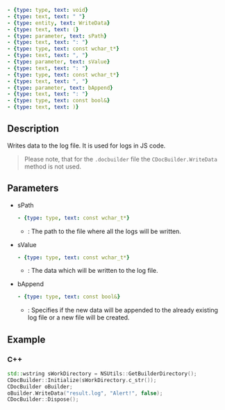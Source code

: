 ```yml signature
- {type: type, text: void}
- {type: text, text: " "}
- {type: entity, text: WriteData}
- {type: text, text: (}
- {type: parameter, text: sPath}
- {type: text, text: ": "}
- {type: type, text: const wchar_t*}
- {type: text, text: ", "}
- {type: parameter, text: sValue}
- {type: text, text: ": "}
- {type: type, text: const wchar_t*}
- {type: text, text: ", "}
- {type: parameter, text: bAppend}
- {type: text, text: ": "}
- {type: type, text: const bool&}
- {type: text, text: )}
```

## Description

Writes data to the log file. It is used for logs in JS code.

> Please note, that for the `.docbuilder` file the `CDocBuilder.WriteData` method is not used.

## Parameters

<parameters>

- sPath

  ```yml signature.variant="inline"
  - {type: type, text: const wchar_t*}
  ```

  - : The path to the file where all the logs will be written.

- sValue

  ```yml signature.variant="inline"
  - {type: type, text: const wchar_t*}
  ```

  - : The data which will be written to the log file.

- bAppend

  ```yml signature.variant="inline"
  - {type: type, text: const bool&}
  ```

  - : Specifies if the new data will be appended to the already existing log file or a new file will be created.

</parameters>

## Example

### C++

```cpp
std::wstring sWorkDirectory = NSUtils::GetBuilderDirectory();
CDocBuilder::Initialize(sWorkDirectory.c_str());
CDocBuilder oBuilder;
oBuilder.WriteData("result.log", "Alert!", false);
CDocBuilder::Dispose();
```
